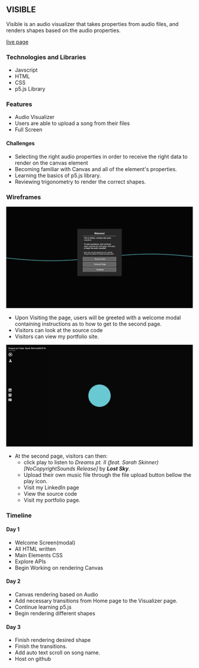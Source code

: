 ## VISIBLE ##

Visible is an audio visualizer that takes properties from audio files, and renders shapes based on the audio properties.

[live page](https://pavelaparcana.com/visible/)

### Technologies and Libraries ###
- Javscript
- HTML
- CSS
- p5.js Library

### Features ###
- Audio Visualizer
- Users are able to upload a song from their files
- Full Screen

#### Challenges ####
- Selecting the right audio properties in order to receive the right data to render on the canvas element
- Becoming familiar with Canvas and all of the element's properties.
- Learning the basics of p5.js library.
- Reviewing trigonometry to render the correct shapes.

### Wireframes ###
![Welcome-Screen](https://github.com/aparcanapavel/visible/blob/master/assets/welcome.png?raw=true)
- Upon Visiting the page, users will be greeted with a welcome modal containing instructions as to how to get to the second page.
- Visitors can look at the source code
- Visitors can view my portfolio site.

![Visualizer-Screen](https://github.com/aparcanapavel/visible/blob/master/assets/visualizer.png?raw=true)
- At the second page, visitors can then:
  * click play to listen to *Dreams pt. II (feat. Sarah Skinner)[NoCopyrightSounds Release]* by ***Lost Sky***.
  * Upload their own music file through the file upload button bellow the play icon.
  * Visit my LinkedIn page
  * View the source code
  * Visit my portfolio page.

### Timeline ###
#### Day 1 ####
- Welcome Screen(modal)
- All HTML written
- Main Elements CSS
- Explore APIs
- Begin Working on rendering Canvas

#### Day 2 ####
- Canvas rendering based on Audio
- Add necessary transitions from Home page to the Visualizer page.
- Continue learning p5.js
- Begin rendering different shapes

#### Day 3 ####
- Finish rendering desired shape
- Finish the transitions. 
- Add auto text scroll on song name.
- Host on github
